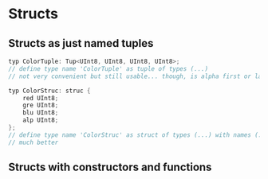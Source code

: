# Structs

## Structs as just named tuples

```go
typ ColorTuple: Tup<UInt8, UInt8, UInt8, UInt8>;
// define type name 'ColorTuple' as tuple of types (...)
// not very convenient but still usable... though, is alpha first or last?

typ ColorStruc: struc {
    red UInt8;
    gre UInt8;
    blu UInt8;
    alp UInt8;
};
// define type name 'ColorStruc' as struct of types (...) with names (...)
// much better
```

## Structs with constructors and functions
